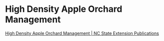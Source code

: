 # High Density Apple Orchard Management

[High Density Apple Orchard Management | NC State Extension Publications](https://content.ces.ncsu.edu/high-density-apple-orchard-management)